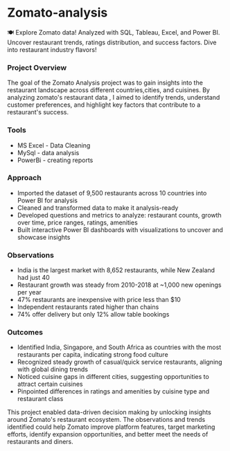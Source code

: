 # Zomato-analysis
🍽️ Explore Zomato data! Analyzed with SQL, Tableau, Excel, and Power BI. Uncover restaurant trends, ratings distribution, and success factors. Dive into restaurant industry flavors!
### Project Overview

The goal of the Zomato Analysis project was to gain insights into the restaurant landscape across different countries,cities, and cuisines.   By analyzing zomato's restaurant data , I aimed to identify trends, understand customer preferences, and highlight key factors that contribute to a restaurant's success.

### Tools

- MS Excel - Data Cleaning
- MySql   - data analysis
- PowerBi - creating reports



### Approach

- Imported the dataset of 9,500 restaurants across 10 countries into Power BI for analysis
- Cleaned and transformed data to make it analysis-ready
- Developed questions and metrics to analyze: restaurant counts, growth over time, price ranges, ratings, amenities
- Built interactive Power BI dashboards with visualizations to uncover and showcase insights

### Observations

- India is the largest market with 8,652 restaurants, while New Zealand had just 40
- Restaurant growth was steady from 2010-2018 at ~1,000 new openings per year
- 47% restaurants are inexpensive with price less than $10
- Independent restaurants rated higher than chains
- 74% offer delivery but only 12% allow table bookings

### Outcomes

- Identified India, Singapore, and South Africa as countries with the most restaurants per capita, indicating strong food culture
- Recognized steady growth of casual/quick service restaurants, aligning with global dining trends
- Noticed cuisine gaps in different cities, suggesting opportunities to attract certain cuisines
- Pinpointed differences in ratings and amenities by cuisine type and restaurant class
  
This project enabled data-driven decision making by unlocking insights around Zomato's restaurant ecosystem. The observations and trends identified could help Zomato improve platform features, target marketing efforts, identify expansion opportunities, and better meet the needs of restaurants and diners.
